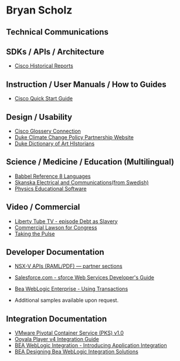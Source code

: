 # Bryan Scholz 

## Technical Communications  

## <a id='dev'></a>SDKs / APIs / Architecture 
* [Cisco Historical Reports](Cisco_CRA_hr.pdf)  

## <a id='int'>Instruction / User Manuals / How to Guides
* [Cisco Quick Start Guide](https://github.com/AHedgehogWritesCode/Portfolio/blob/master/Cisco_CRA_cadquick.pdf)  

## <a id='des'>Design / Usability
* [Cisco Glossery Connection](Cisco_CGC.jpg)
* [Duke Climate Change Policy Partnership Website](Duke_CCCP.tiff)  
* [Duke Dictionary of Art HIstorians]()  

## <a id='lan'>Science / Medicine / Education (Multilingual)
* [Babbel Reference 8 Languages](Babbel_Referenz_A.Scholz_8_Languages.pdf)
* [Skanska Electrical and Communications(from Swedish)](Skanska_Elo_ch_telesystem.pdf)  
* [Physics Educational Software](Cornelsen_Genius_Unternehmen_Physik3.jpg)

## <a id='vid'>Video / Commercial
* [Liberty Tube TV - episode Debt as Slavery](LibertyTubeTV2.jpg)
* [Commercial Lawson for Congress](LawsonforCongress3.jpg)
* [Taking the Pulse](TakingthePulse2.jpg)
  
  
  

## <a id='dev'></a>Developer Documentation

* [NSX-V APIs (RAML/PDF) — partner sections](https://docs.vmware.com/en/VMware-NSX-for-vSphere/6.4/nsx_64_api.pdf)
* [Salesforce.com - sforce Web Services Developer's Guide](sforce-api.pdf)
* [Bea WebLogic Enterprise - Using Transactions](bea-transactions.pdf)

* Additional samples available upon request.

## <a id='int'></a>Integration Documentation

* [VMware Pivotal Container Service (PKS) v1.0](vmware-pks-docs-1.0.pdf)
* [Ooyala Player v4 Integration Guide](ooyala-pbv4.pdf)
* [BEA WebLogic Integration - Introducing Application Integration](bea-application-integration-intro.pdf)
* [BEA Designing Bea WebLogic Integration Solutions](bea-design.pdf)

